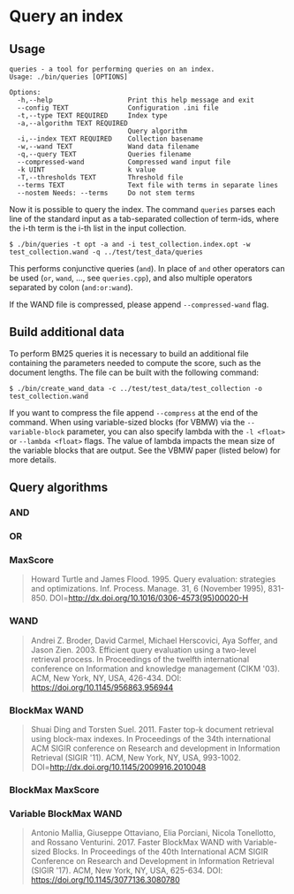 # Query an index

## Usage

    queries - a tool for performing queries on an index.
    Usage: ./bin/queries [OPTIONS]

    Options:
      -h,--help                   Print this help message and exit
      --config TEXT               Configuration .ini file
      -t,--type TEXT REQUIRED     Index type
      -a,--algorithm TEXT REQUIRED
                                  Query algorithm
      -i,--index TEXT REQUIRED    Collection basename
      -w,--wand TEXT              Wand data filename
      -q,--query TEXT             Queries filename
      --compressed-wand           Compressed wand input file
      -k UINT                     k value
      -T,--thresholds TEXT        Threshold file
      --terms TEXT                Text file with terms in separate lines
      --nostem Needs: --terms     Do not stem terms

Now it is possible to query the index. The command `queries` parses each line of the standard input as a tab-separated collection of term-ids, where the i-th
term is the i-th list in the input collection.

    $ ./bin/queries -t opt -a and -i test_collection.index.opt -w test_collection.wand -q ../test/test_data/queries

This performs conjunctive queries (`and`). In place of `and` other operators can
be used (`or`, `wand`, ..., see `queries.cpp`), and also multiple operators
separated by colon (`and:or:wand`).

If the WAND file is compressed, please append `--compressed-wand` flag.

## Build additional data

To perform BM25 queries it is necessary to build an additional file containing
the parameters needed to compute the score, such as the document lengths. The
file can be built with the following command:

    $ ./bin/create_wand_data -c ../test/test_data/test_collection -o test_collection.wand

If you want to compress the file append `--compress` at the end of the command.
When using variable-sized blocks (for VBMW) via the `--variable-block` parameter,
you can also specify lambda with the `-l <float>` or `--lambda <float>` flags. 
The value of lambda impacts the mean size of the variable blocks that are
output. See the VBMW paper (listed below) for more details.


## Query algorithms


### AND


### OR


### MaxScore

> Howard Turtle and James Flood. 1995. Query evaluation: strategies and optimizations. Inf. Process. Manage. 31, 6 (November 1995), 831-850. DOI=http://dx.doi.org/10.1016/0306-4573(95)00020-H

### WAND

> Andrei Z. Broder, David Carmel, Michael Herscovici, Aya Soffer, and Jason Zien. 2003. Efficient query evaluation using a two-level retrieval process. In Proceedings of the twelfth international conference on Information and knowledge management (CIKM '03). ACM, New York, NY, USA, 426-434. DOI: https://doi.org/10.1145/956863.956944

### BlockMax WAND

> Shuai Ding and Torsten Suel. 2011. Faster top-k document retrieval using block-max indexes. In Proceedings of the 34th international ACM SIGIR conference on Research and development in Information Retrieval (SIGIR '11). ACM, New York, NY, USA, 993-1002. DOI=http://dx.doi.org/10.1145/2009916.2010048

### BlockMax MaxScore


### Variable BlockMax WAND

> Antonio Mallia, Giuseppe Ottaviano, Elia Porciani, Nicola Tonellotto, and Rossano Venturini. 2017. Faster BlockMax WAND with Variable-sized Blocks. In Proceedings of the 40th International ACM SIGIR Conference on Research and Development in Information Retrieval (SIGIR '17). ACM, New York, NY, USA, 625-634. DOI: https://doi.org/10.1145/3077136.3080780

